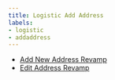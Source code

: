 ```yaml
---
title: Logistic Add Address
labels:
- logistic
- addaddress
---
```

- [Add New Address Revamp](/wiki/spaces/PA/pages/2175565839/Add+New+Address+Revamp)
- [Edit Address Revamp](/wiki/spaces/PA/pages/2175598602/Edit+Address+Revamp)